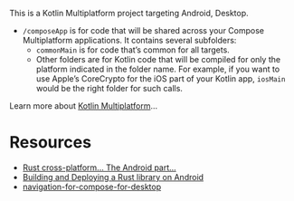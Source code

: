 This is a Kotlin Multiplatform project targeting Android, Desktop.

* `/composeApp` is for code that will be shared across your Compose Multiplatform applications.
  It contains several subfolders:
  - `commonMain` is for code that’s common for all targets.
  - Other folders are for Kotlin code that will be compiled for only the platform indicated in the folder name.
    For example, if you want to use Apple’s CoreCrypto for the iOS part of your Kotlin app,
    `iosMain` would be the right folder for such calls.


Learn more about [Kotlin Multiplatform](https://www.jetbrains.com/help/kotlin-multiplatform-dev/get-started.html)…

# Resources
- [Rust cross-platform... The Android part...](https://fernandocejas.com/blog/engineering/2023-07-27-rust-cross-platform-android/)
- [Building and Deploying a Rust library on Android](https://mozilla.github.io/firefox-browser-architecture/experiments/2017-09-21-rust-on-android.html)
- [navigation-for-compose-for-desktop](https://github.com/itheamc/navigation-for-compose-for-desktop)